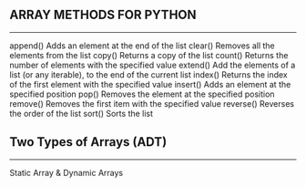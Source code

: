 ## ARRAY METHODS FOR PYTHON

---

append() Adds an element at the end of the list
clear() Removes all the elements from the list
copy() Returns a copy of the list
count() Returns the number of elements with the specified value
extend() Add the elements of a list (or any iterable), to the end of the current list
index() Returns the index of the first element with the specified value
insert() Adds an element at the specified position
pop() Removes the element at the specified position
remove() Removes the first item with the specified value
reverse() Reverses the order of the list
sort() Sorts the list

## Two Types of Arrays (ADT)

---

Static Array & Dynamic Arrays
